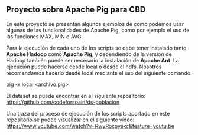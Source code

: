 ## Proyecto sobre Apache Pig para CBD

En este proyecto se presentan algunos ejemplos de como podemos usar algunas de las funcionalidades de Apache Pig, como por ejemplo el uso de las funciones MAX, MIN o AVG.

Para la ejecución de cada uno de los scripts se debe tener instalado tanto **Apache Hadoop** como **Apache Pig**, y dependiendo de la version de Hadoop también puede ser necesario la instalación de **Apache Ant**. La ejecución puede hacerse desde local o desde el hdfs. Nosotros recomendamos hacerlo desde local mediante el uso del siguiente comando:

pig -x local <archivo.pig>

El dataset se puede encontrar en el siguiente repositorio: https://github.com/codeforspain/ds-poblacion

Una traza del proceso de ejecución de los scripts aportado en este repositorio se puede visualizar en el siguiente vídeo: https://www.youtube.com/watch?v=RwyRoxpyexc&feature=youtu.be
